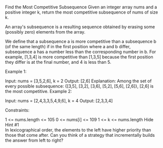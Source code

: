 Find the Most Competitive Subsequence
Given an integer array nums and a positive integer k, return the most competitive subsequence of nums of size k.

An array's subsequence is a resulting sequence obtained by erasing some (possibly zero) elements from the array.

We define that a subsequence a is more competitive than a subsequence b (of the same length) if in the first position where a and b differ, subsequence a has a number less than the corresponding number in b. For example, [1,3,4] is more competitive than [1,3,5] because the first position they differ is at the final number, and 4 is less than 5.

 

Example 1:

Input: nums = [3,5,2,6], k = 2
Output: [2,6]
Explanation: Among the set of every possible subsequence: {[3,5], [3,2], [3,6], [5,2], [5,6], [2,6]}, [2,6] is the most competitive.
Example 2:

Input: nums = [2,4,3,3,5,4,9,6], k = 4
Output: [2,3,3,4]
 

Constraints:

1 <= nums.length <= 105
0 <= nums[i] <= 109
1 <= k <= nums.length
   Hide Hint #1  
In lexicographical order, the elements to the left have higher priority than those that come after. Can you think of a strategy that incrementally builds the answer from left to right?
